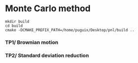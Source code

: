 # Monte Carlo method

```
mkdir build
cd build
cmake -DCMAKE_PREFIX_PATH=/home/puguix/Desktop/pnl/build ..
```

### TP1/ Brownian motion

### TP2/ Standard deviation reduction
